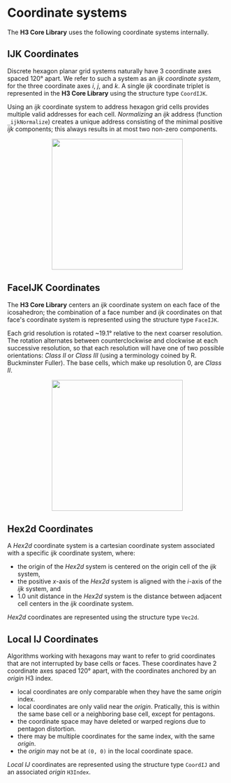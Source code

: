 # Coordinate systems

The **H3 Core Library** uses the following coordinate systems internally.

IJK Coordinates
---

Discrete hexagon planar grid systems naturally have 3 coordinate axes spaced 120&deg; apart. We refer to such a system as an *ijk coordinate system*, for the three coordinate axes *i*, *j*, and *k*. A single *ijk* coordinate triplet is represented in the **H3 Core Library** using the structure type `CoordIJK`.

Using an *ijk* coordinate system to address hexagon grid cells provides multiple valid addresses for each cell. *Normalizing* an *ijk* address (function `_ijkNormalize`) creates a unique address consisting of the minimal positive *ijk* components; this always results in at most two non-zero components.

<div align="center">
  <img height="300" src="/h3/images/ijkp.png" />
</div>

FaceIJK Coordinates
---

The **H3 Core Library** centers an *ijk* coordinate system on each face of the icosahedron; the combination of a face number and *ijk* coordinates on that face's coordinate system is represented using the structure type `FaceIJK`.

Each grid resolution is rotated ~19.1&deg; relative to the next coarser resolution. The rotation alternates between counterclockwise and clockwise at each successive resolution, so that each resolution will have one of two possible orientations: *Class II* or *Class III* (using a terminology coined by R. Buckminster Fuller). The base cells, which make up resolution 0, are *Class II*.

<div align="center">
  <img height="300" src="/h3/images/classII.III.png" />
</div>

Hex2d Coordinates
---

A *Hex2d* coordinate system is a cartesian coordinate system associated with a specific *ijk* coordinate system, where:

* the origin of the *Hex2d* system is centered on the origin cell of the *ijk* system, 
* the positive *x*-axis of the *Hex2d* system is aligned with the *i*-axis of the *ijk* system, and
* 1.0 unit distance in the *Hex2d* system is the distance between adjacent cell centers in the *ijk* coordinate system.

*Hex2d* coordinates are represented using the structure type `Vec2d`.

Local IJ Coordinates
---

Algorithms working with hexagons may want to refer to grid coordinates that are not interrupted by base cells or faces. These coordinates have 2 coordinate axes spaced 120&deg; apart, with the coordinates anchored by an *origin* H3 index.

* local coordinates are only comparable when they have the same *origin* index.
* local coordinates are only valid near the *origin*. Pratically, this is within the same base cell or a neighboring base cell, except for pentagons.
* the coordinate space may have deleted or warped regions due to pentagon distortion.
* there may be multiple coordinates for the same index, with the same *origin*.
* the *origin* may not be at `(0, 0)` in the local coordinate space.

*Local IJ* coordinates are represented using the structure type `CoordIJ` and an associated *origin* `H3Index`.
